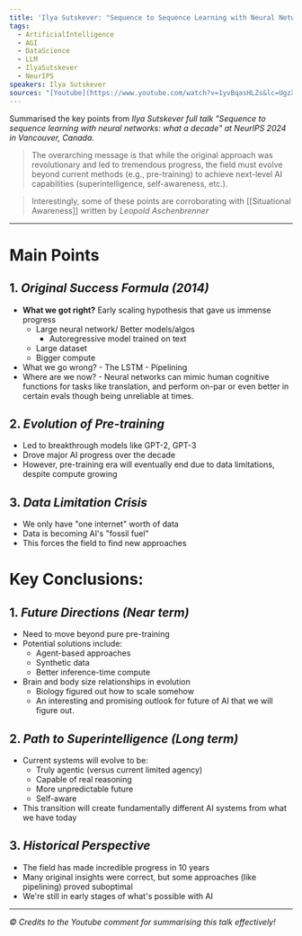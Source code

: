 ```yaml
---
title: 'Ilya Sutskever: "Sequence to Sequence Learning with Neural Networks: What a Decade"'
tags:
  - ArtificialIntelligence
  - AGI
  - DataScience
  - LLM
  - IlyaSutskever
  - NeurIPS
speakers: Ilya Sutskever
sources: "[Youtube](https://www.youtube.com/watch?v=1yvBqasHLZs&lc=UgzXzpb6-xtqarqsnjF4AaABAg), [Twitter](https://x.com/vincentweisser/status/1867719020444889118?s=46&t=tEmhgZYSVl1JiqOPdrWljQ)"
---
```

Summarised the key points from *Ilya Sutskever full talk "Sequence to sequence learning with neural networks: what a decade" at NeurIPS 2024 in Vancouver, Canada.*

> The overarching message is that while the original approach was revolutionary and led to tremendous progress, the field must evolve beyond current methods (e.g., pre-training) to achieve next-level AI capabilities (superintelligence, self-awareness, etc.).

>  Interestingly, some of these points are corroborating with [[Situational Awareness]] written by *Leopold Aschenbrenner*
---
# Main Points
## 1. *Original Success Formula (2014)*
- **What we got right?** Early scaling hypothesis that gave us immense progress
	- Large neural network/ Better models/algos
		- Autoregressive model trained on text
	- Large dataset
	- Bigger compute
- What we go wrong?
	   - The LSTM
	   - Pipelining
- Where are we now?
	   - Neural networks can mimic human cognitive functions for tasks like translation, and perform on-par or even better in certain evals though being unreliable at times. 
## 2. *Evolution of Pre-training*
- Led to breakthrough models like GPT-2, GPT-3
- Drove major AI progress over the decade
- However, pre-training era will eventually end due to data limitations, despite compute growing
## 3. *Data Limitation Crisis*
- We only have "one internet" worth of data
- Data is becoming AI's "fossil fuel"
- This forces the field to find new approaches
# Key Conclusions:
## 1. *Future Directions (Near term)*
- Need to move beyond pure pre-training
- Potential solutions include:
	- Agent-based approaches
     - Synthetic data
     - Better inference-time compute
 - Brain and body size relationships in evolution 
	 - Biology figured out how to scale somehow
	 - An interesting and promising outlook for future of AI that we will figure out.  
## 2. *Path to Superintelligence (Long term)*
- Current systems will evolve to be:
     - Truly agentic (versus current limited agency)
     - Capable of real reasoning
     - More unpredictable future
     - Self-aware
- This transition will create fundamentally different AI systems from what we have today
## 3. *Historical Perspective*
- The field has made incredible progress in 10 years
- Many original insights were correct, but some approaches (like pipelining) proved suboptimal
- We're still in early stages of what's possible with AI

---
*© Credits to the Youtube comment for summarising this talk effectively!*